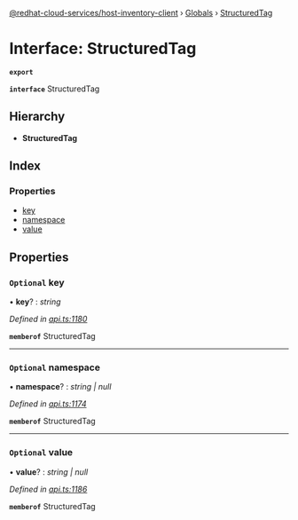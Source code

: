 [@redhat-cloud-services/host-inventory-client](../README.md) › [Globals](../globals.md) › [StructuredTag](structuredtag.md)

# Interface: StructuredTag

**`export`** 

**`interface`** StructuredTag

## Hierarchy

* **StructuredTag**

## Index

### Properties

* [key](structuredtag.md#optional-key)
* [namespace](structuredtag.md#optional-namespace)
* [value](structuredtag.md#optional-value)

## Properties

### `Optional` key

• **key**? : *string*

*Defined in [api.ts:1180](https://github.com/RedHatInsights/javascript-clients/blob/master/packages/host-inventory/api.ts#L1180)*

**`memberof`** StructuredTag

___

### `Optional` namespace

• **namespace**? : *string | null*

*Defined in [api.ts:1174](https://github.com/RedHatInsights/javascript-clients/blob/master/packages/host-inventory/api.ts#L1174)*

**`memberof`** StructuredTag

___

### `Optional` value

• **value**? : *string | null*

*Defined in [api.ts:1186](https://github.com/RedHatInsights/javascript-clients/blob/master/packages/host-inventory/api.ts#L1186)*

**`memberof`** StructuredTag
